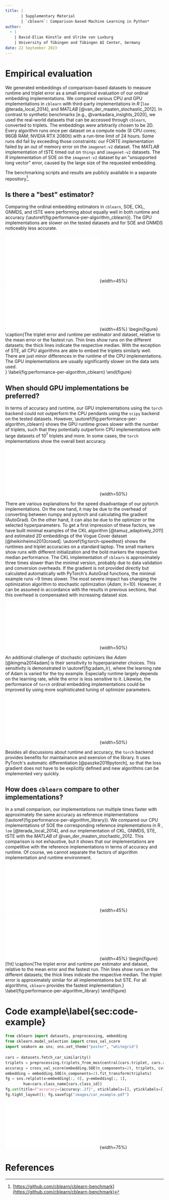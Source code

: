 ```yaml
---
title: |
       | Supplementary Material
       | `cblearn`: Comparison-based Machine Learning in Python*
author:
  - |
    | David-Elias Künstle and Ulrike von Luxburg
    | University of Tübingen and Tübingen AI Center, Germany
date: 22 September 2023
---
```


# Empirical evaluation

We generated embeddings of comparison-based datasets to measure runtime and triplet error as a small empirical evaluation of our ordinal embedding implementations.
We compared various CPU and GPU implementations in `cblearn` with third-party implementations in *R* [`loe` @terada_local_2014], and *MATLAB* [@van_der_maaten_stochastic_2012].
In contrast to synthetic benchmarks [e.g., @vankadara_insights_2020], we used the real-world datasets
that can be accessed through `cblearn`, converted to triplets. The embeddings were arbitrarily chosen to be 2D.
Every algorithm runs once per dataset on a compute node (8 CPU cores; 96GB RAM; NVIDIA RTX 2080ti) with a run-time limit of 24 hours. Some runs did fail by exceeding those constraints: our FORTE implementation failed by an out of memory error on the `imagenet-v2` dataset. The *MATLAB* implementation of tSTE timed out on `things` and `imagenet-v2` datasets. The *R* implementation of SOE on the `imagenet-v2` dataset by an "unsupported long vector" error, caused by the large size of the requested embedding.

The benchmarking scripts and results are publicly available in a separate repository[^1].

[^1]: [https://github.com/cblearn/cblearn-benchmark](https://github.com/cblearn/cblearn-benchmark)

## Is there a "best" estimator?


Comparing the ordinal embedding estimators in `cblearn`, SOE, CKL, GNMDS, and tSTE were performing about equally well in both runtime and accuracy (\autoref{fig:performance-per-algorithm_cblearn}).
The GPU implementations are slower on the tested datasets and for SOE and GNMDS noticeably less accurate.

![\label{fig:deltaerror-per-algorithm_cblearn-all}](./images/deltaerror-per-algorithm_cblearn-all.pdf){width=45%}
![\label{fig:deltatime-per-algorithm_cblearn-all}](images/deltatime-per-algorithm_cblearn-all.pdf){width=45%}
\begin{figure}
\caption{The triplet error and runtime per estimator and dataset, relative to the mean error or the fastest run. Thin lines show runs on the different datasets; the thick lines indicate the respective median. With the exception of STE, all CPU algorithms are able to embed the triplets similarly well. There are just minor differences in the runtime of the CPU implementations. The GPU implementations are usually significantly slower on the data sets used.  
} 
    \label{fig:performance-per-algorithm_cblearn}
\end{figure}

## When should GPU implementations be preferred?

In terms of accuracy and runtime, our GPU implementations using the `torch` backend could not outperform the CPU pendants using the `scipy` backend on the tested datasets. However, \autoref{fig:performance-per-algorithm_cblearn} shows the GPU runtime grows slower with the number of triplets, such that they potentially outperform CPU implementations with large datasets of $10^7$ triplets and more. In some cases, the `torch` implementations show the overall best accuracy.

![The runtime increases almost linearly with the number of triplets. However, GPU implementations have a flatter slope and thus can compensate for the initial time overhead on large datasets.
    \label{fig:time-per-triplets_gpu}](images/time-per-triplets_gpu.pdf){width=50%}

There are various explanations for the speed disadvantage of our pytorch implementations. On the one hand, it may be due to the overhead of converting between numpy and pytorch and calculating the gradient (AutoGrad). On the other hand, it can also be due to the optimizer or the selected hyperparameters. 
To get a first impression of these factors, we have built minimal examples of the CKL algorithm [@tamuz_adaptively_2011] and estimated 2D embeddings of the Vogue Cover dataset [@heikinheimo2013crowd]. \autoref{fig:torch-speedtest} shows the runtimes and triplet accuracies on a standard laptop. The small markers show runs with different initialization and the bold markers the respective median performance. The CKL implementation of `cblearn` is approximately three times slower than the minimal version, probably due to data validation and conversion overheads. If the gradient is not provided directly but calculated automatically with PyTorch's AutoGrad functions, the minimal example runs ~9 times slower. The most severe impact has changing the optimization algorithm to stochastic optimization (*Adam*, lr=10).  However, it can be assumed in accordance with the results in previous sections, that this overhead is compensated with increasing dataset size. 

![The runtime and error for different optimization methods in minimal CKL implementations. `cblearn`'s CKL implementation is shown for reference.
\label{fig:torch-speedtest}](images/torch_speedtest_triplets.pdf){width=50%}

An additional challenge of stochastic optimizers like *Adam* [@kingma2014adam] is their sensitivity to hyperparameter choices. This sensitivity is demonstrated in \autoref{fig:adam_lr}, where the learning rate of Adam is varied for the toy example. Especially runtime largely depends on the learning rate, while the error is less sensitive to it. Likewise, the performance of `torch` ordinal embedding implementations could be improved by using more sophisticated tuning of optimizer parameters.


![The runtime and error for different learning rates of the Adam optimizer in a minimal example with CKL estimating a 2D embedding of 60 objects.
\label{fig:adam_lr}](images/adam_lr_triplet.pdf){width=50%}

Besides all discussions about runtime and accuracy, the `torch` backend provides benefits for maintainance and exension of the library. It uses PyTorch's automatic differentiation [@paszke2019pytorch], so that the loss gradient does not have to be explicitly defined and new algorithms can be implemented very quickly. 

## How does `cblearn` compare to other implementations?

In a small comparison, our implementations run multiple times faster with approximately the same accuracy as reference implementations (\autoref{fig:performance-per-algorithm_library}).
We compared our CPU implementations of SOE the corresponding reference implementations in R , `loe` [@terada_local_2014], and our implementation of CKL, GNMDS, STE, tSTE with the *MATLAB* of @van_der_maaten_stochastic_2012.
This comparison is not exhaustive, but it shows that our implementations are competitive with the reference implementations in terms of accuracy and runtime. Of course, we cannot separate the factors of algorithm implementation and runtime environment. 

![\label{fig:deltaerror-per-algorithm_library}](./images/deltaerror-per-algorithm_library.pdf){width=45%}
![\label{fig:deltatime-per-algorithm_library}](images/deltatime-per-algorithm_library.pdf){width=45%}
\begin{figure}[!ht]
    \caption{The triplet error and runtime per estimator and dataset, relative to the mean error and the fastest run. Thin lines show runs on the different datasets; the thick lines indicate the respective median. The triplet error is approximately similar for all implementations but STE. For all algorithms, `cblearn` provides the fastest implementation.}
    \label{fig:performance-per-algorithm_library}
\end{figure}


# Code example\label{sec:code-example}

```Python
from cblearn import datasets, preprocessing, embedding
from sklearn.model_selection import cross_val_score
import seaborn as sns; sns.set_theme("poster", "whitegrid")

cars = datasets.fetch_car_similarity()
triplets = preprocessing.triplets_from_mostcentral(cars.triplet, cars.response)
accuracy = cross_val_score(embedding.SOE(n_components=2), triplets, cv=5).mean()
embedding = embedding.SOE(n_components=2).fit_transform(triplets)
fg = sns.relplot(x=embedding[:, 0], y=embedding[:, 1],
        hue=cars.class_name[cars.class_id])
fg.set(title=f"accuracy={accuracy:.2f}", xticklabels=[], yticklabels=[])
fg.tight_layout(); fg.savefig("images/car_example.pdf")
```
![](images/car_example.pdf){width=75%}

# References
